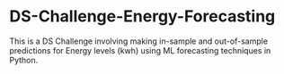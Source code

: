 # DS-Challenge-Energy-Forecasting
This is a DS Challenge involving making in-sample and out-of-sample predictions for Energy levels (kwh) using ML forecasting techniques in Python.
